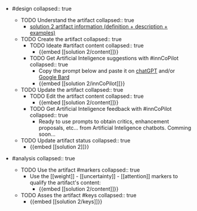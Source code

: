 
- #design
   collapsed:: true
  - TODO Understand the artifact
    collapsed:: true
    - [solution 2 artifact information (definition + description + examples)](https://go.innbok.com/#/page/innBoK%2Fsolution-%28id%29%2Finfo)
  - TODO Create the artifact
     collapsed:: true
    - TODO Ideate #artifact content
      collapsed:: true
      - {{embed [[solution 2/content]]}}
    - TODO Get Artificial Inteligence suggestions with #innCoPilot
      collapsed:: true
      - Copy the prompt below and paste it on [chatGPT](https://chat.openai.com) and/or [Google Bard](https://bard.google.com/chat)
      - {{embed [[solution 2/innCoPilot]]}}
  - TODO Update the artifact
    collapsed:: true
    - TODO Edit the artifact content
     collapsed:: true
      - {{embed [[solution 2/content]]}}
    - TODO Get Artificial Inteligence feedback with #innCoPilot
      collapsed:: true
      - Ready to use prompts to obtain critics, enhancement proposals, etc... from Artificial Inteligence chatbots. Comming soon...
  - TODO Update artifact status
    collapsed:: true
    - {{embed [[solution 2]]}}


- #analysis
  collapsed:: true
  - TODO Use the artifact #markers
    collapsed:: true
    - Use the [[weight]] - [[uncertainty]] - [[attention]] markers to qualify the artifact's content:
      - {{embed [[solution 2/content]]}}
  - TODO Asses the artifact #keys
    collapsed:: true
    - {{embed [[solution 2/keys]]}}




